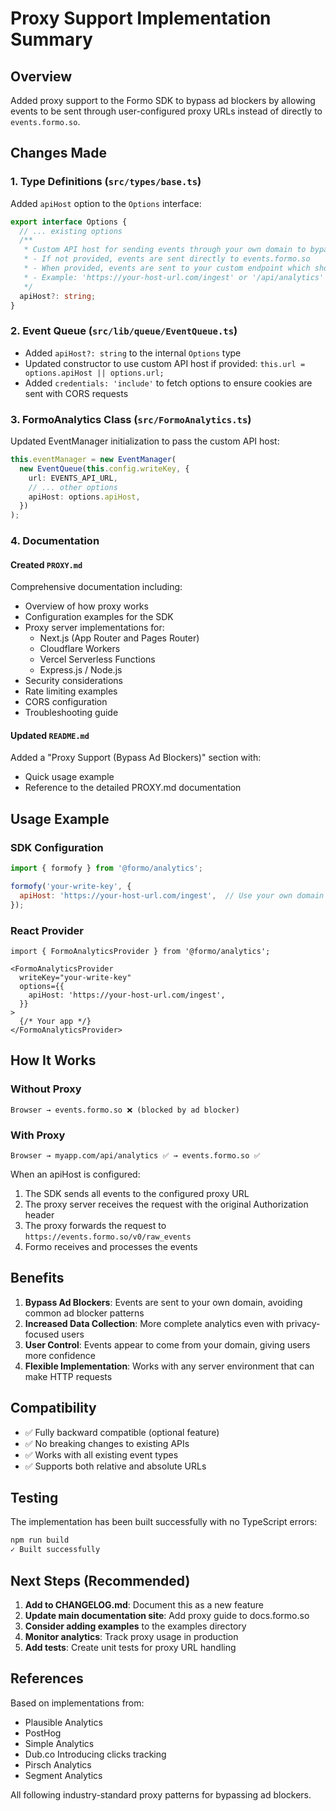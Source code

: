 # Proxy Support Implementation Summary

## Overview

Added proxy support to the Formo SDK to bypass ad blockers by allowing events to be sent through user-configured proxy URLs instead of directly to `events.formo.so`.

## Changes Made

### 1. Type Definitions (`src/types/base.ts`)

Added `apiHost` option to the `Options` interface:

```typescript
export interface Options {
  // ... existing options
  /**
   * Custom API host for sending events through your own domain to bypass ad blockers
   * - If not provided, events are sent directly to events.formo.so
   * - When provided, events are sent to your custom endpoint which should forward them to Formo
   * - Example: 'https://your-host-url.com/ingest' or '/api/analytics'
   */
  apiHost?: string;
}
```

### 2. Event Queue (`src/lib/queue/EventQueue.ts`)

- Added `apiHost?: string` to the internal `Options` type
- Updated constructor to use custom API host if provided: `this.url = options.apiHost || options.url;`
- Added `credentials: 'include'` to fetch options to ensure cookies are sent with CORS requests

### 3. FormoAnalytics Class (`src/FormoAnalytics.ts`)

Updated EventManager initialization to pass the custom API host:

```typescript
this.eventManager = new EventManager(
  new EventQueue(this.config.writeKey, {
    url: EVENTS_API_URL,
    // ... other options
    apiHost: options.apiHost,
  })
);
```

### 4. Documentation

#### Created `PROXY.md`
Comprehensive documentation including:
- Overview of how proxy works
- Configuration examples for the SDK
- Proxy server implementations for:
  - Next.js (App Router and Pages Router)
  - Cloudflare Workers
  - Vercel Serverless Functions
  - Express.js / Node.js
- Security considerations
- Rate limiting examples
- CORS configuration
- Troubleshooting guide

#### Updated `README.md`
Added a "Proxy Support (Bypass Ad Blockers)" section with:
- Quick usage example
- Reference to the detailed PROXY.md documentation

## Usage Example

### SDK Configuration

```javascript
import { formofy } from '@formo/analytics';

formofy('your-write-key', {
  apiHost: 'https://your-host-url.com/ingest',  // Use your own domain
});
```

### React Provider

```tsx
import { FormoAnalyticsProvider } from '@formo/analytics';

<FormoAnalyticsProvider
  writeKey="your-write-key"
  options={{
    apiHost: 'https://your-host-url.com/ingest',
  }}
>
  {/* Your app */}
</FormoAnalyticsProvider>
```

## How It Works

### Without Proxy
```
Browser → events.formo.so ❌ (blocked by ad blocker)
```

### With Proxy
```
Browser → myapp.com/api/analytics ✅ → events.formo.so ✅
```

When an apiHost is configured:
1. The SDK sends all events to the configured proxy URL
2. The proxy server receives the request with the original Authorization header
3. The proxy forwards the request to `https://events.formo.so/v0/raw_events`
4. Formo receives and processes the events

## Benefits

1. **Bypass Ad Blockers**: Events are sent to your own domain, avoiding common ad blocker patterns
2. **Increased Data Collection**: More complete analytics even with privacy-focused users
3. **User Control**: Events appear to come from your domain, giving users more confidence
4. **Flexible Implementation**: Works with any server environment that can make HTTP requests

## Compatibility

- ✅ Fully backward compatible (optional feature)
- ✅ No breaking changes to existing APIs
- ✅ Works with all existing event types
- ✅ Supports both relative and absolute URLs

## Testing

The implementation has been built successfully with no TypeScript errors:

```bash
npm run build
✓ Built successfully
```

## Next Steps (Recommended)

1. **Add to CHANGELOG.md**: Document this as a new feature
2. **Update main documentation site**: Add proxy guide to docs.formo.so
3. **Consider adding examples** to the examples directory
4. **Monitor analytics**: Track proxy usage in production
5. **Add tests**: Create unit tests for proxy URL handling

## References

Based on implementations from:
- Plausible Analytics
- PostHog
- Simple Analytics
- Dub.co Introducing clicks tracking
- Pirsch Analytics
- Segment Analytics

All following industry-standard proxy patterns for bypassing ad blockers.
